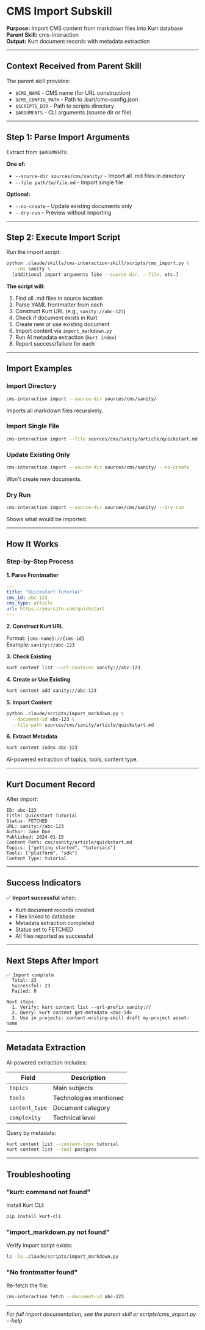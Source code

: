 # CMS Import Subskill

**Purpose:** Import CMS content from markdown files into Kurt database  
**Parent Skill:** cms-interaction  
**Output:** Kurt document records with metadata extraction

---

## Context Received from Parent Skill

The parent skill provides:
- `$CMS_NAME` - CMS name (for URL construction)
- `$CMS_CONFIG_PATH` - Path to .kurt/cms-config.json
- `$SCRIPTS_DIR` - Path to scripts directory
- `$ARGUMENTS` - CLI arguments (source dir or file)

---

## Step 1: Parse Import Arguments

Extract from `$ARGUMENTS`:

**One of:**
- `--source-dir sources/cms/sanity/` - Import all .md files in directory
- `--file path/to/file.md` - Import single file

**Optional:**
- `--no-create` - Update existing documents only
- `--dry-run` - Preview without importing

---

## Step 2: Execute Import Script

Run the import script:

```bash
python .claude/skills/cms-interaction-skill/scripts/cms_import.py \
  --cms sanity \
  [additional import arguments like --source-dir, --file, etc.]
```

**The script will:**
1. Find all .md files in source location
2. Parse YAML frontmatter from each
3. Construct Kurt URL (e.g., `sanity://abc-123`)
4. Check if document exists in Kurt
5. Create new or use existing document
6. Import content via `import_markdown.py`
7. Run AI metadata extraction (`kurt index`)
8. Report success/failure for each

---

## Import Examples

### Import Directory

```bash
cms-interaction import --source-dir sources/cms/sanity/
```

Imports all markdown files recursively.

### Import Single File

```bash
cms-interaction import --file sources/cms/sanity/article/quickstart.md
```

### Update Existing Only

```bash
cms-interaction import --source-dir sources/cms/sanity/ --no-create
```

Won't create new documents.

### Dry Run

```bash
cms-interaction import --source-dir sources/cms/sanity/ --dry-run
```

Shows what would be imported.

---

## How It Works

### Step-by-Step Process

**1. Parse Frontmatter**

```yaml
---
title: "Quickstart Tutorial"
cms_id: abc-123
cms_type: article
url: https://yoursite.com/quickstart
---
```

**2. Construct Kurt URL**

Format: `{cms-name}://{cms-id}`  
Example: `sanity://abc-123`

**3. Check Existing**

```bash
kurt content list --url-contains sanity://abc-123
```

**4. Create or Use Existing**

```bash
kurt content add sanity://abc-123
```

**5. Import Content**

```bash
python .claude/scripts/import_markdown.py \
  --document-id abc-123 \
  --file-path sources/cms/sanity/article/quickstart.md
```

**6. Extract Metadata**

```bash
kurt content index abc-123
```

AI-powered extraction of topics, tools, content type.

---

## Kurt Document Record

After import:

```
ID: abc-123
Title: Quickstart Tutorial
Status: FETCHED
URL: sanity://abc-123
Author: Jane Doe
Published: 2024-01-15
Content Path: cms/sanity/article/quickstart.md
Topics: ["getting started", "tutorials"]
Tools: ["platform", "sdk"]
Content Type: tutorial
```

---

## Success Indicators

✅ **Import successful** when:
- Kurt document records created
- Files linked to database
- Metadata extraction completed
- Status set to FETCHED
- All files reported as successful

---

## Next Steps After Import

```
✅ Import complete
  Total: 23
  Successful: 23
  Failed: 0

Next steps:
  1. Verify: kurt content list --url-prefix sanity://
  2. Query: kurt content get-metadata <doc-id>
  3. Use in projects: content-writing-skill draft my-project asset-name
```

---

## Metadata Extraction

AI-powered extraction includes:

| Field | Description |
|-------|-------------|
| `topics` | Main subjects |
| `tools` | Technologies mentioned |
| `content_type` | Document category |
| `complexity` | Technical level |

Query by metadata:

```bash
kurt content list --content-type tutorial
kurt content list --tool postgres
```

---

## Troubleshooting

### "kurt: command not found"

Install Kurt CLI:
```bash
pip install kurt-cli
```

### "import_markdown.py not found"

Verify import script exists:
```bash
ls -la .claude/scripts/import_markdown.py
```

### "No frontmatter found"

Re-fetch the file:
```bash
cms-interaction fetch --document-id abc-123
```

---

*For full import documentation, see the parent skill or scripts/cms_import.py --help*
